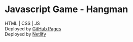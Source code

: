 ﻿# Javascript Game - Hangman <br>
 HTML | CSS | JS <br> 
 Deployed by <a href="https://polinazario.github.io/Javascript-Game---Hangman/">GitHub Pages</a><br>
 Deployed by <a href="https://hangman-game-assignment.netlify.app/">Netlify</a>
